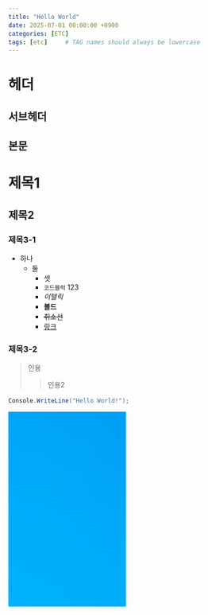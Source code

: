 ```yaml
---
title: "Hello World"
date: 2025-07-01 00:00:00 +0900
categories: [ETC]
tags: [etc]     # TAG names should always be lowercase
---
```


헤더
=====

서브헤더
-----

본문
---

# 제목1

## 제목2

### 제목3-1

* 하나
  * 둘
    * 셋
    * `코드블럭` 123
    * *이텔릭*
    * **볼드**
    * ~~취소선~~
    * [링크](https://eunseo-1110.github.io/)

### 제목3-2

> 인용
>
> > 인용2

~~~c#
Console.WriteLine("Hello World!");
~~~

![WinBack](../assets/Images/WinBack.png)